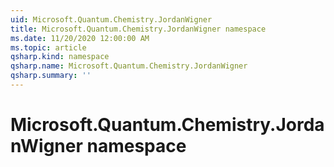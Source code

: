 ```yaml
---
uid: Microsoft.Quantum.Chemistry.JordanWigner
title: Microsoft.Quantum.Chemistry.JordanWigner namespace
ms.date: 11/20/2020 12:00:00 AM
ms.topic: article
qsharp.kind: namespace
qsharp.name: Microsoft.Quantum.Chemistry.JordanWigner
qsharp.summary: ''
---
```


# Microsoft.Quantum.Chemistry.JordanWigner namespace



